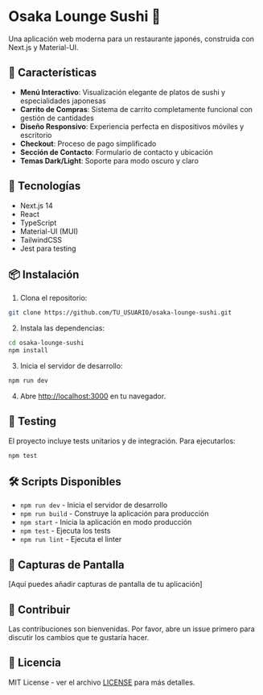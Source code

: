 # Osaka Lounge Sushi 🍣

Una aplicación web moderna para un restaurante japonés, construida con Next.js y Material-UI.

## 🌟 Características

- **Menú Interactivo**: Visualización elegante de platos de sushi y especialidades japonesas
- **Carrito de Compras**: Sistema de carrito completamente funcional con gestión de cantidades
- **Diseño Responsivo**: Experiencia perfecta en dispositivos móviles y escritorio
- **Checkout**: Proceso de pago simplificado
- **Sección de Contacto**: Formulario de contacto y ubicación
- **Temas Dark/Light**: Soporte para modo oscuro y claro

## 🚀 Tecnologías

- Next.js 14
- React
- TypeScript
- Material-UI (MUI)
- TailwindCSS
- Jest para testing

## 📦 Instalación

1. Clona el repositorio:
```bash
git clone https://github.com/TU_USUARIO/osaka-lounge-sushi.git
```

2. Instala las dependencias:
```bash
cd osaka-lounge-sushi
npm install
```

3. Inicia el servidor de desarrollo:
```bash
npm run dev
```

4. Abre [http://localhost:3000](http://localhost:3000) en tu navegador.

## 🧪 Testing

El proyecto incluye tests unitarios y de integración. Para ejecutarlos:

```bash
npm test
```

## 🛠️ Scripts Disponibles

- `npm run dev` - Inicia el servidor de desarrollo
- `npm run build` - Construye la aplicación para producción
- `npm start` - Inicia la aplicación en modo producción
- `npm test` - Ejecuta los tests
- `npm run lint` - Ejecuta el linter

## 📱 Capturas de Pantalla

[Aquí puedes añadir capturas de pantalla de tu aplicación]

## 🤝 Contribuir

Las contribuciones son bienvenidas. Por favor, abre un issue primero para discutir los cambios que te gustaría hacer.

## 📄 Licencia

MIT License - ver el archivo [LICENSE](LICENSE) para más detalles.
